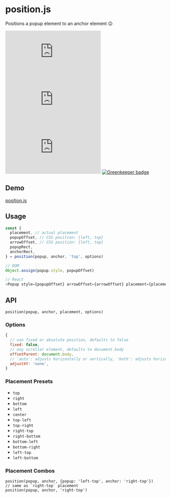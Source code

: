 # position.js

Positions a popup element to an anchor element 😉

[![build status](https://badgen.net/travis/ambar/position.js)](https://travis-ci.org/ambar/position.js)
[![npm version](https://badgen.net/npm/v/position.js)](https://www.npmjs.com/package/position.js)
[![minzipped size](https://badgen.net/bundlephobia/minzip/position.js)](https://bundlephobia.com/result?p=position.js)
[![Greenkeeper badge](https://badges.greenkeeper.io/ambar/position.js.svg)](https://greenkeeper.io/)

## Demo

[position.js](http://ambar.li/position.js/)

## Usage

```js
const {
  placement, // actual placement
  popupOffset, // CSS position: {left, top}
  arrowOffset, // CSS position: {left, top}
  popupRect,
  anchorRect,
} = position(popup, anchor, 'top', options)

// DOM
Object.assign(popup.style, popupOffset)

// React
<Popup style={popupOffset} arrowOffset={arrowOffset} placement={placement} />
```

## API

`position(popup, anchor, placement, options)`

### Options

```js
{
  // use fixed or absolute position, defaults to false
  fixed: false,
  // any scroller element, defaults to document.body
  offsetParent: document.body,
  // 'auto': adjusts horizontally or vertically, 'both': adjusts horizontally and vertically, defaults to 'none'
  adjustXY: 'none',
}
```

### Placement Presets

- `top`
- `right`
- `bottom`
- `left`
- `center`
- `top-left`
- `top-right`
- `right-top`
- `right-bottom`
- `bottom-left`
- `bottom-right`
- `left-top`
- `left-bottom`

### Placement Combos

```
position(popup, anchor, {popup: 'left-top', anchor: 'right-top'})
// same as `right-top` placement
position(popup, anchor, 'right-top')
```
